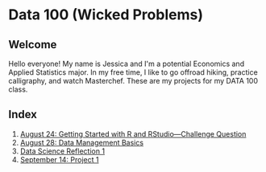 # Data 100 (Wicked Problems)

## Welcome
Hello everyone! My name is Jessica and I'm a potential Economics and Applied Statistics major. In my free time, I like to go offroad hiking, practice calligraphy, and watch Masterchef. These are my projects for my DATA 100 class.

## Index
1. [August 24: Getting Started with R and RStudio—Challenge Question](August-24.md)
2. [August 28: Data Management Basics](August-28.md)
3. [Data Science Reflection 1](Reflection_1.md)
4. [September 14: Project 1](September-14.md)
